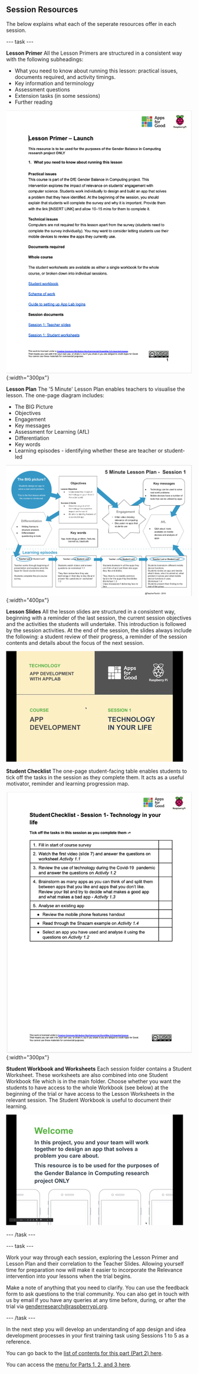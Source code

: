 ## Session Resources
The below explains what each of the seperate resources offer in each session.

--- task ---

**Lesson Primer**
All the Lesson Primers are structured in a consistent way with the following subheadings:
+ What you need to know about running this lesson: practical issues, documents required, and activity timings.
+ Key information and terminology
+ Assessment questions
+ Extension tasks (in some sessions)
+ Further reading

![Lesson Primer](images/relevance-LessonPrimer.png){:width="300px"}

**Lesson Plan**
The '5 Minute' Lesson Plan enables teachers to visualise the lesson. The one-page diagram includes: 
+ The BIG Picture
+ Objectives
+ Engagement
+ Key messages
+ Assessment for Learning (AfL)
+ Differentiation
+ Key words
+ Learning episodes - identifying whether these are teacher or student-led

![Lesson Plan](images/relevance-LessonPlan.png){:width="400px"}

**Lesson Slides**
All the lesson slides are structured in a consistent way, beginning with a reminder of the last session, the current session objectives and the activities the students will undertake. This introduction is followed by the session activities. At the end of the session, the slides always include the following: a student review of their progress, a reminder of the session contents and details about the focus of the next session.

![Lesson Slides](images/relevance-LessonSlides.gif)

**Student Checklist**
The one-page student-facing table enables students to tick off the tasks in the session as they complete them. It acts as a useful motivator, reminder and learning progression map. 
 
![Student Checklist](images/relevance-StudentChecklist.png){:width="300px"}

**Student Workbook and Worksheets**
Each session folder contains a Student Worksheet. These worksheets are also combined into one Student Workbook file which is in the main folder. Choose whether you want the students to have access to the whole Workbook (see below) at the beginning of the trial or have access to the Lesson Worksheets in the relevant session. The Student Workbook is useful to document their learning.

![Lesson  Workbook](images/relevance-StudentWorkbook.gif)

--- /task ---

--- task ---

Work your way through each session, exploring the Lesson Primer and Lesson Plan and their correlation to the Teacher Slides. Allowing yourself time for preparation now will make it easier to incorporate the Relevance intervention into your lessons when the trial begins. 

Make a note of anything that you need to clarify. You can use the feedback form to ask questions to the trial community. You can also get in touch with us by email if you have any queries at any time before, during, or after the trial via [genderresearch@raspberrypi.org](mailto:genderresearch@raspberrypi.org).

--- /task ---

In the next step you will develop an understanding of app design and idea development processes in your first training task using Sessions 1 to 5 as a reference.

You can go back to the [list of contents for this part (Part 2) here](https://projects.raspberrypi.org/en/projects/Year8-RelevanceTraining-Part2-GBICi4). 

You can access the [menu for Parts 1, 2, and 3 here](https://projects.raspberrypi.org/en/pathways/year8-relevancetraining-gbici4).
